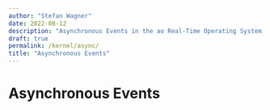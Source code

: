 ```yaml
---
author: "Stefan Wagner"
date: 2022-08-12
description: "Asynchronous Events in the ao Real-Time Operating System (RTOS)."
draft: true
permalink: /kernel/async/
title: "Asynchronous Events"
---
```


# Asynchronous Events
